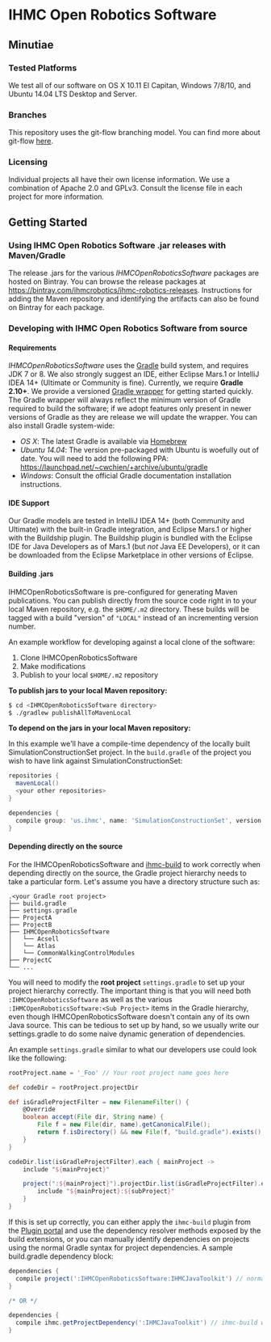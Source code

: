 # IHMC Open Robotics Software

## Minutiae

### Tested Platforms
We test all of our software on OS X 10.11 El Capitan, Windows 7/8/10, and Ubuntu 14.04 LTS Desktop and Server.

### Branches
This repository uses the git-flow branching model. You can find more about git-flow [here](https://www.atlassian.com/git/tutorials/comparing-workflows/feature-branch-workflow).

### Licensing
Individual projects all have their own license information. We use a combination of Apache 2.0 and GPLv3. Consult the license file in each project for more information.

## Getting Started

### Using IHMC Open Robotics Software .jar releases with Maven/Gradle
The release .jars for the various *IHMCOpenRoboticsSoftware* packages are hosted on Bintray. You can browse the release packages at https://bintray.com/ihmcrobotics/ihmc-robotics-releases. Instructions for adding the Maven repository and identifying the artifacts can also be found on Bintray for each package.

### Developing with IHMC Open Robotics Software from source

#### Requirements
*IHMCOpenRoboticsSoftware* uses the [Gradle](https://gradle.org) build system, and requires JDK 7 or 8. We also strongly suggest an IDE, either Eclipse Mars.1 or IntelliJ IDEA 14+ (Ultimate or Community is fine). Currently, we require **Gradle 2.10+**. We provide a versioned [Gradle wrapper](https://docs.gradle.org/current/userguide/gradle_wrapper.html) for getting started quickly. The Gradle wrapper will always reflect the minimum version of Gradle required to build the software; if we adopt features only present in newer versions of Gradle as they are release we will update the wrapper. You can also install Gradle system-wide:

* *OS X*: The latest Gradle is available via [Homebrew](https://github.com/homebrew/homebrew)
* *Ubuntu 14.04*: The version pre-packaged with Ubuntu is woefully out of date. You will need to add the following PPA: https://launchpad.net/~cwchien/+archive/ubuntu/gradle
* *Windows*: Consult the official Gradle documentation installation instructions.

#### IDE Support
Our Gradle models are tested in IntelliJ IDEA 14+ (both Community and Ultimate) with the built-in Gradle integration, and Eclipse Mars.1 or higher with the Buildship plugin. The Buildship plugin is bundled with the Eclipse IDE for Java Developers as of Mars.1 (but *not* Java EE Developers), or it can be downloaded from the Eclipse Marketplace in other versions of Eclipse.

#### Building .jars
IHMCOpenRoboticsSoftware is pre-configured for generating Maven publications. You can publish directly from the source code right in to your local Maven repository, e.g. the `$HOME/.m2` directory. These builds will be tagged with a build "version" of `"LOCAL"` instead of an incrementing version number.

An example workflow for developing against a local clone of the software:

1. Clone IHMCOpenRoboticsSoftware
2. Make modifications
3. Publish to your local `$HOME/.m2` repository

**To publish jars to your local Maven repository:**  
```bash
$ cd <IHMCOpenRoboticsSoftware directory>
$ ./gradlew publishAllToMavenLocal
```

**To depend on the jars in your local Maven repository:**

In this example we'll have a compile-time dependency of the locally built SimulationConstructionSet project. In the `build.gradle` of the project you wish to have link against SimulationConstructionSet:

```gradle
repositories {
  mavenLocal()
  <your other repositories>
}

dependencies {
  compile group: 'us.ihmc', name: 'SimulationConstructionSet', version: 'LOCAL', changing: true
}
```  

#### Depending directly on the source
For the IHMCOpenRoboticsSoftware and [ihmc-build](https://github.com/ihmcrobotics/ihmc-build) to work correctly when depending directly on the source, the Gradle project hierarchy needs to take a particular form. Let's assume you have a directory structure such as:

```
.<your Gradle root project>
├── build.gradle
├── settings.gradle
├── ProjectA
├── ProjectB
├── IHMCOpenRoboticsSoftware
│   └── Acsell
│   └── Atlas
│   └── CommonWalkingControlModules
├── ProjectC
└── ...
```

You will need to modify the **root project** `settings.gradle` to set up your project hierarchy correctly. The important thing is that you will need both `:IHMCOpenRoboticsSoftware` as well as the various `:IHMCOpenRoboticsSoftware:<Sub Project>` items in the Gradle hierarchy, even though IHMCOpenRoboticsSoftware doesn't contain any of its own Java source. This can be tedious to set up by hand, so we usually write our settings.gradle to do some naive dynamic generation of dependencies.

An example `settings.gradle` similar to what our developers use could look like the following:

```gradle
rootProject.name = '_Foo' // Your root project name goes here

def codeDir = rootProject.projectDir

def isGradleProjectFilter = new FilenameFilter() {
    @Override
    boolean accept(File dir, String name) {
        File f = new File(dir, name).getCanonicalFile();
        return f.isDirectory() && new File(f, "build.gradle").exists();
    }
}

codeDir.list(isGradleProjectFilter).each { mainProject ->
    include "${mainProject}"

    project(":${mainProject}").projectDir.list(isGradleProjectFilter).each { subProject ->
        include "${mainProject}:${subProject}"
    }
}
```

If this is set up correctly, you can either apply the `ihmc-build` plugin from the [Plugin portal](https://plugins.gradle.org/plugin/us.ihmc.gradle.ihmc-build) and use the dependency resolver methods exposed by the build extensions, or you can manually identify dependencies on projects using the normal Gradle syntax for project dependencies. A sample build.gradle dependency block:

```gradle
dependencies {
  compile project(':IHMCOpenRoboticsSoftware:IHMCJavaToolkit') // normal Gradle way of doing things
}

/* OR */

dependencies {
  compile ihmc.getProjectDependency(':IHMCJavaToolkit') // ihmc-build way of doing things
}
```
